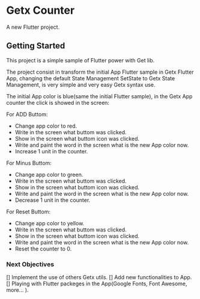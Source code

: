 # Getx Counter

A new Flutter project.

## Getting Started

This project is a simple sample of Flutter power with Get lib.

The project consist in transform the initial App Flutter sample in Getx Flutter App,
changing the default State Management SetState to Getx State Management, is very simple and very
easy Getx syntax use.

The initial App color is blue(same the initial Flutter sample), in the Getx App counter the click
is showed in the screen:

For ADD Buttom:
- Change app color to red.
- Write in the screen what buttom was clicked.
- Show in the screen what buttom icon was clicked.
- Write and paint the word in the screen what is the new App color now.
- Increase 1 unit in the counter.

For Minus Buttom:
- Change app color to green.
- Write in the screen what buttom was clicked.
- Show in the screen what buttom icon was clicked.
- Write and paint the word in the screen what is the new App color now.
- Decrease 1 unit in the counter.

For Reset Buttom:
- Change app color to yellow.
- Write in the screen what buttom was clicked.
- Show in the screen what buttom icon was clicked.
- Write and paint the word in the screen what is the new App color now.
- Reset the counter to 0.

### Next Objectives

[] Implement the use of others Getx utils.
[] Add new functionalities to App.
[] Playing with Flutter packeges in the App(Google Fonts, Font Awesome, more... ).